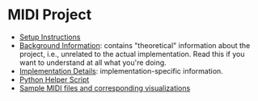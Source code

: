 # MIDI Project

* [Setup Instructions](docs/setup.asciidoc)
* [Background Information](docs/background-information/README.md): contains "theoretical" information about the project, i.e., unrelated to the actual implementation. Read this if you want to understand at all what you're doing.
* [Implementation Details](docs/implementation/README.md): implementation-specific information.
* [Python Helper Script](https://github.com/UCLeuvenLimburg/midihelper)
* [Sample MIDI files and corresponding visualizations](http://files.leone.ucll.be/midi-samples.zip)